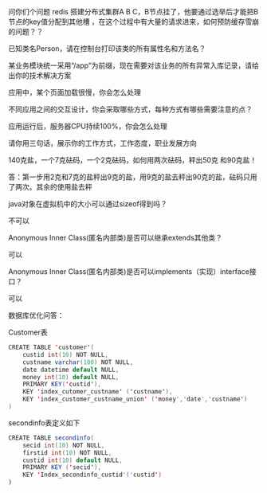 问你们个问题 redis 搭建分布式集群A B C，B节点挂了，他要通过选举后才能把B节点的key值分配到其他槽 ，在这个过程中有大量的请求进来，如何预防缓存雪崩的问题？？

已知类名Person，请在控制台打印该类的所有属性名和方法名？

某业务模块统一采用“/app”为前缀，现在需要对该业务的所有异常入库记录，请给出你的技术解决方案

应用中，某个页面加载很慢，你会怎么处理

不同应用之间的交互设计，你会采取哪些方式，每种方式有哪些需要注意的点？

应用运行后，服务器CPU持续100%，你会怎么处理

请你用三句话，展示你的工作方式，工作态度，职业发展方向

140克盐，一个7克砝码，一个2克砝码，如何用两次砝码，秤出50克 和90克盐！

答：第一步用2克和7克的盐秤出9克的盐，用9克的盐去秤出90克的盐，砝码只用了两次。其余的使用盐去秤

java对象在虚拟机中的大小可以通过sizeof得到吗？

不可以

Anonymous Inner Class\(匿名内部类\)是否可以继承extends其他类？

可以

Anonymous Inner Class\(匿名内部类\)是否可以implements（实现）interface接口？

可以

数据库优化问答：

Customer表

```java
CREATE TABLE 'customer'(
    custid int(10) NOT NULL,
    custname varchar(100) NOT NULL,
    date datetime default NULL,
    money int(10) default NULL,
    PRIMARY KEY('custid'),
    KEY 'index_cutomer_custname' ('custname'),
    KEY 'index_customer_custname_union' ('money','date','custname')
)
```

secondinfo表定义如下

```java
CREATE TABLE secondinfo(
    secid int(10) NOT NULL,
    firstid int(10) NOT NULL,
    custid int(10) default NULL,
    PRIMARY KEY ('secid'),
    KEY 'Index_secondinfo_custid'('custid')
)
```



